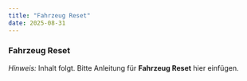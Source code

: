 ```yaml
---
title: "Fahrzeug Reset"
date: 2025-08-31
---
```


### Fahrzeug Reset

*Hinweis:* Inhalt folgt. Bitte Anleitung für **Fahrzeug Reset** hier einfügen.

